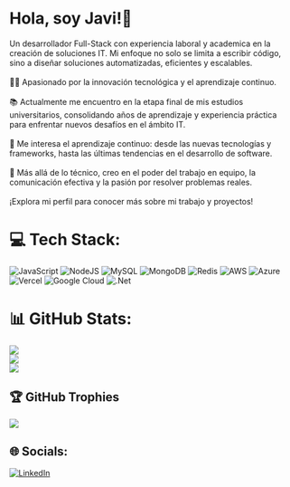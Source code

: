 # Hola, soy Javi!👋
Un desarrollador Full-Stack con experiencia laboral y academica en la creación de soluciones IT. Mi enfoque no solo se limita a escribir código, sino a diseñar soluciones automatizadas, eficientes y escalables.<br><br>👨‍💻 Apasionado por la innovación tecnológica y el aprendizaje continuo.<br><br>📚 Actualmente me encuentro en la etapa final de mis estudios universitarios, consolidando años de aprendizaje y experiencia práctica para enfrentar nuevos desafíos en el ámbito IT.<br><br>🌱 Me interesa el aprendizaje continuo: desde las nuevas tecnologías y frameworks, hasta las últimas tendencias en el desarrollo de software.<br><br>🚀 Más allá de lo técnico, creo en el poder del trabajo en equipo, la comunicación efectiva y la pasión por resolver problemas reales.<br><br>¡Explora mi perfil para conocer más sobre mi trabajo y proyectos!


# 💻 Tech Stack:
![JavaScript](https://img.shields.io/badge/javascript-%23323330.svg?style=for-the-badge&logo=javascript&logoColor=%23F7DF1E) ![NodeJS](https://img.shields.io/badge/node.js-6DA55F?style=for-the-badge&logo=node.js&logoColor=white) ![MySQL](https://img.shields.io/badge/mysql-4479A1.svg?style=for-the-badge&logo=mysql&logoColor=white) ![MongoDB](https://img.shields.io/badge/MongoDB-%234ea94b.svg?style=for-the-badge&logo=mongodb&logoColor=white) ![Redis](https://img.shields.io/badge/redis-%23DD0031.svg?style=for-the-badge&logo=redis&logoColor=white) ![AWS](https://img.shields.io/badge/AWS-%23FF9900.svg?style=for-the-badge&logo=amazon-aws&logoColor=white) ![Azure](https://img.shields.io/badge/azure-%230072C6.svg?style=for-the-badge&logo=microsoftazure&logoColor=white) ![Vercel](https://img.shields.io/badge/vercel-%23000000.svg?style=for-the-badge&logo=vercel&logoColor=white) ![Google Cloud](https://img.shields.io/badge/GoogleCloud-%234285F4.svg?style=for-the-badge&logo=google-cloud&logoColor=white) ![.Net](https://img.shields.io/badge/.NET-5C2D91?style=for-the-badge&logo=.net&logoColor=white) 
# 📊 GitHub Stats:
![](https://github-readme-stats.vercel.app/api?username=Javi-cba&theme=dark&hide_border=false&include_all_commits=false&count_private=false)<br/>
![](https://github-readme-streak-stats.herokuapp.com/?user=Javi-cba&theme=dark&hide_border=false)<br/>
![](https://github-readme-stats.vercel.app/api/top-langs/?username=Javi-cba&theme=dark&hide_border=false&include_all_commits=false&count_private=false&layout=compact)

## 🏆 GitHub Trophies
![](https://github-profile-trophy.vercel.app/?username=Javi-cba&theme=radical&no-frame=false&no-bg=true&margin-w=4)

## 🌐 Socials:
[![LinkedIn](https://img.shields.io/badge/LinkedIn-%230077B5.svg?logo=linkedin&logoColor=white)](https://linkedin.com/in/javi-cba) 


<!-- Proudly created with GPRM ( https://gprm.itsvg.in ) -->
